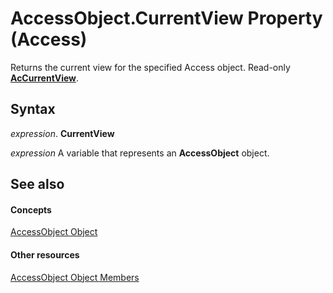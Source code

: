 
# AccessObject.CurrentView Property (Access)

Returns the current view for the specified Access object. Read-only  **[AcCurrentView](1df75bec-f24b-6f53-3af5-bea736fc2df6.md)**.


## Syntax

 _expression_. **CurrentView**

 _expression_ A variable that represents an **AccessObject** object.


## See also


#### Concepts


[AccessObject Object](8a770b33-5bff-120a-6707-ca214ee5ced3.md)
#### Other resources


[AccessObject Object Members](78aaacb1-c0d3-d809-088d-d543ecd71de3.md)
